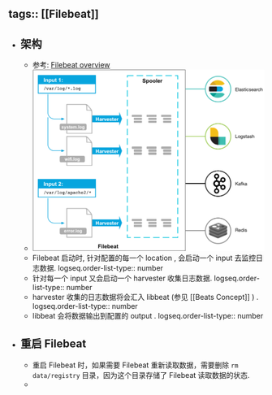 tags:: [[Filebeat]]
---

- ## 架构
	- 参考: [Filebeat overview](https://www.elastic.co/guide/en/beats/filebeat/7.17/filebeat-overview.html)
	- ![image.png](../assets/image_1704253415448_0.png)
	- Filebeat 启动时, 针对配置的每一个 location , 会启动一个 input 去监控日志数据.
	  logseq.order-list-type:: number
	- 针对每一个 input 又会启动一个 harvester 收集日志数据. 
	  logseq.order-list-type:: number
	- harvester 收集的日志数据将会汇入 libbeat (参见 [[Beats Concept]] ) .
	  logseq.order-list-type:: number
	- libbeat 会将数据输出到配置的 output .
	  logseq.order-list-type:: number
- ## 重启 Filebeat
	- 重启 Filebeat 时，如果需要 Filebeat 重新读取数据，需要删除 `rm data/registry` 目录，因为这个目录存储了 Filebeat 读取数据的状态.
	-